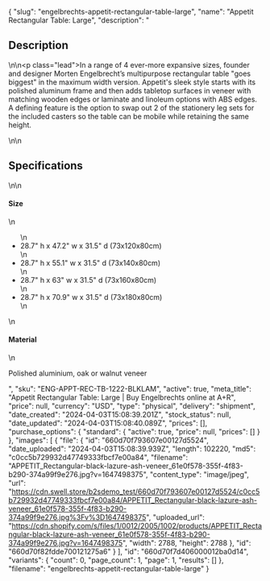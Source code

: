 {
  "slug": "engelbrechts-appetit-rectangular-table-large",
  "name": "Appetit Rectangular Table: Large",
  "description": "<h2>Description</h2>\n<!-- split -->\n<p class=\"lead\">In a range of 4 ever-more expansive sizes, founder and designer Morten Engelbrecht’s multipurpose rectangular table \"goes biggest\" in the maximum width version. Appetit's sleek style starts with its polished aluminum frame and then adds tabletop surfaces in veneer with matching wooden edges or laminate and linoleum options with ABS edges. A defining feature is the option to swap out 2 of the stationery leg sets for the included casters so the table can be mobile while retaining the same height. </p>\n<!-- split -->\n<h2>Specifications</h2>\n<!-- split -->\n<h4>Size</h4>\n<ul>\n<li>28.7\" h x 47.2\" w x 31.5\" d (73x120x80cm)</li>\n<li>28.7\" h x 55.1\" w x 31.5\" d (73x140x80cm)</li>\n<li>28.7\" h x 63\" w x 31.5\" d (73x160x80cm)</li>\n<li>28.7\" h x 70.9\" w x 31.5\" d (73x180x80cm)</li>\n</ul>\n<h4>Material</h4>\n<p><span>Polished aluminium, oak or walnut veneer</span></p>",
  "sku": "ENG-APPT-REC-TB-1222-BLKLAM",
  "active": true,
  "meta_title": "Appetit Rectangular Table: Large | Buy Engelbrechts online at A+R",
  "price": null,
  "currency": "USD",
  "type": "physical",
  "delivery": "shipment",
  "date_created": "2024-04-03T15:08:39.201Z",
  "stock_status": null,
  "date_updated": "2024-04-03T15:08:40.089Z",
  "prices": [],
  "purchase_options": {
    "standard": {
      "active": true,
      "price": null,
      "prices": []
    }
  },
  "images": [
    {
      "file": {
        "id": "660d70f793607e00127d5524",
        "date_uploaded": "2024-04-03T15:08:39.939Z",
        "length": 102220,
        "md5": "c0cc5b729932d47749333fbcf7e00a84",
        "filename": "APPETIT_Rectangular-black-lazure-ash-veneer_61e0f578-355f-4f83-b290-374a99f9e276.jpg?v=1647498375",
        "content_type": "image/jpeg",
        "url": "https://cdn.swell.store/b2sdemo_test/660d70f793607e00127d5524/c0cc5b729932d47749333fbcf7e00a84/APPETIT_Rectangular-black-lazure-ash-veneer_61e0f578-355f-4f83-b290-374a99f9e276.jpg%3Fv%3D1647498375",
        "uploaded_url": "https://cdn.shopify.com/s/files/1/0012/2005/1002/products/APPETIT_Rectangular-black-lazure-ash-veneer_61e0f578-355f-4f83-b290-374a99f9e276.jpg?v=1647498375",
        "width": 2788,
        "height": 2788
      },
      "id": "660d70f82fdde700121275a6"
    }
  ],
  "id": "660d70f7d406000012ba0d14",
  "variants": {
    "count": 0,
    "page_count": 1,
    "page": 1,
    "results": []
  },
  "filename": "engelbrechts-appetit-rectangular-table-large"
}